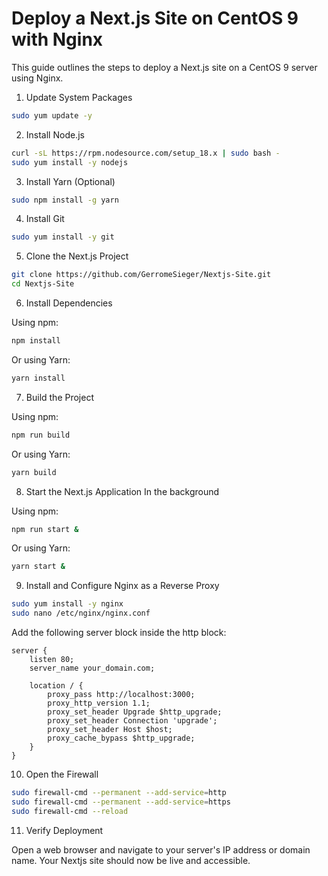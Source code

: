 # Deploy a Next.js Site on CentOS 9 with Nginx

This guide outlines the steps to deploy a Next.js site on a CentOS 9 server using Nginx.

1. Update System Packages

```bash
sudo yum update -y
```

2. Install Node.js

```bash
curl -sL https://rpm.nodesource.com/setup_18.x | sudo bash -
sudo yum install -y nodejs 
```

3. Install Yarn (Optional)

```bash
sudo npm install -g yarn
```

4. Install Git

```bash
sudo yum install -y git
```

5. Clone the Next.js Project

```bash
git clone https://github.com/GerromeSieger/Nextjs-Site.git
cd Nextjs-Site
```

6. Install Dependencies

Using npm:

```bash
npm install
```

Or using Yarn:

```bash
yarn install
```

7. Build the Project

Using npm:

```bash
npm run build
```

Or using Yarn:

```bash
yarn build
```

8. Start the Next.js Application In the background

Using npm:

```bash
npm run start &
```

Or using Yarn:

```bash
yarn start &
```

9. Install and Configure Nginx as a Reverse Proxy

```bash
sudo yum install -y nginx
sudo nano /etc/nginx/nginx.conf
```

Add the following server block inside the http block:

```nginx
server {
    listen 80;
    server_name your_domain.com;

    location / {
        proxy_pass http://localhost:3000;
        proxy_http_version 1.1;
        proxy_set_header Upgrade $http_upgrade;
        proxy_set_header Connection 'upgrade';
        proxy_set_header Host $host;
        proxy_cache_bypass $http_upgrade;
    }
}
```
10. Open the Firewall

```bash
sudo firewall-cmd --permanent --add-service=http
sudo firewall-cmd --permanent --add-service=https
sudo firewall-cmd --reload
```

11. Verify Deployment

Open a web browser and navigate to your server's IP address or domain name. Your Nextjs site should now be live and accessible.